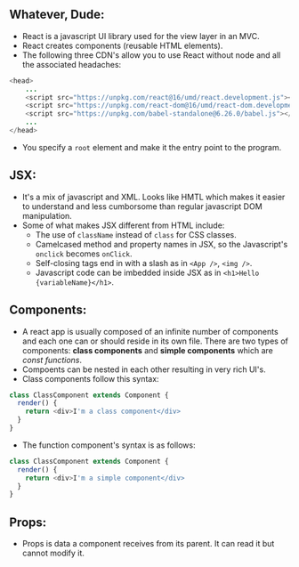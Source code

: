 ## Whatever, Dude:
- React is a javascript UI library used for the view layer in an MVC.
- React creates components (reusable HTML elements).
- The following three CDN's allow you to use React without node and all the associated headaches:
```java
<head>
	...
    <script src="https://unpkg.com/react@16/umd/react.development.js"></script>
    <script src="https://unpkg.com/react-dom@16/umd/react-dom.development.js"></script>
    <script src="https://unpkg.com/babel-standalone@6.26.0/babel.js"></script>
    ...
</head>
```
- You specify a `root` element and make it the entry point to the program.

## JSX:
- It's a mix of javascript and XML. Looks like HMTL which makes it easier to understand and less cumborsome than regular javascript DOM manipulation.
- Some of what makes JSX different from HTML include:
	+ The use of `className` instead of `class` for CSS classes.
	+ Camelcased method and property names in JSX, so the Javascript's `onclick` becomes `onClick`.
	+ Self-closing tags end in with a slash as in `<App />`, `<img />`.
	+ Javascript code can be imbedded inside JSX as in `<h1>Hello {variableName}</h1>`.

## Components:
- A react app is usually composed of an infinite number of components and each one can or should reside in its own file. There are two types of components: **class components** and **simple components** which are *const functions*.
- Compoents can be nested in each other resulting in very rich UI's.
- Class components follow this syntax:
```javascript
class ClassComponent extends Component {
  render() {
    return <div>I'm a class component</div>
  }
}
```
- The function component's syntax is as follows:
```javascript
class ClassComponent extends Component {
  render() {
    return <div>I'm a simple component</div>
  }
}
```

## Props:
- Props is data a component receives from its parent. It can read it but cannot modify it.
